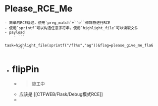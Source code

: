 # Please_RCE_Me
	- 简单的RCE绕过，使用`preg_match`+``e``修饰符进行RCE
	- 使用`sprintf`可以构造任意字符串，使用`highlight_file`可以读取文件
	- payload
		- ```
		  task=highlight_file(sprintf("/fl%s","ag"))&flag=please_give_me_flaG
		  ```
- # flipPin
	- > 施工中
	- 应该是 [[CTFWEB/Flask/Debug模式RCE]]
	-